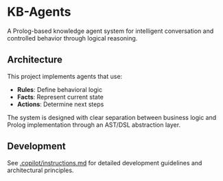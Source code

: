 # KB-Agents

A Prolog-based knowledge agent system for intelligent conversation and controlled behavior through logical reasoning.

## Architecture

This project implements agents that use:
- **Rules**: Define behavioral logic
- **Facts**: Represent current state
- **Actions**: Determine next steps

The system is designed with clear separation between business logic and Prolog implementation through an AST/DSL abstraction layer.

## Development

See [.copilot/instructions.md](.copilot/instructions.md) for detailed development guidelines and architectural principles.
